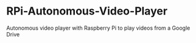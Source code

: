 # RPi-Autonomous-Video-Player
Autonomous video player with Raspberry Pi to play videos from a Google Drive
